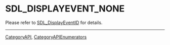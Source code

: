 # SDL_DISPLAYEVENT_NONE

Please refer to [SDL_DisplayEventID](SDL_DisplayEventID) for details.

----
[CategoryAPI](CategoryAPI), [CategoryAPIEnumerators](CategoryAPIEnumerators)

